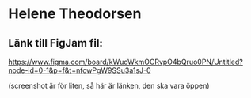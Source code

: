 # Helene Theodorsen 


## Länk till FigJam fil:
https://www.figma.com/board/kWuoWkmOCRvpO4bQruo0PN/Untitled?node-id=0-1&p=f&t=nfowPgW9SSu3a1sJ-0

(screenshot är för liten, så här är länken, den ska vara öppen)

